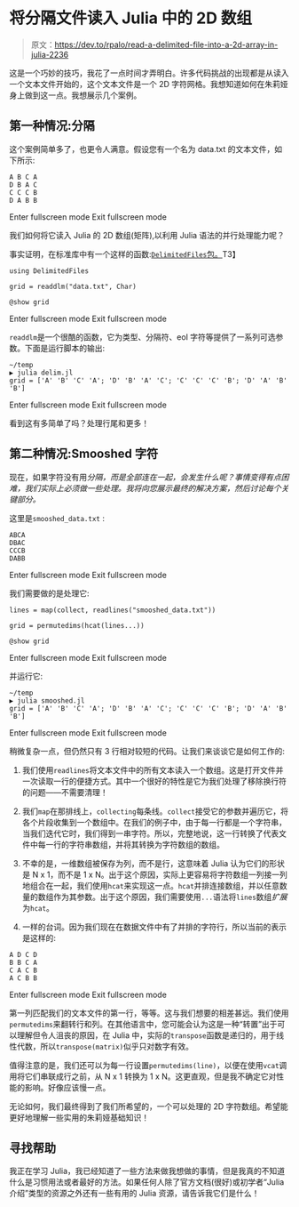 # 将分隔文件读入 Julia 中的 2D 数组

> 原文：<https://dev.to/rpalo/read-a-delimited-file-into-a-2d-array-in-julia-2236>

这是一个巧妙的技巧，我花了一点时间才弄明白。许多代码挑战的出现都是从读入一个文本文件开始的，这个文本文件是一个 2D 字符网格。我想知道如何在朱莉娅身上做到这一点。我想展示几个案例。

## 第一种情况:分隔

这个案例简单多了，也更令人满意。假设您有一个名为 data.txt 的文本文件，如下所示:

```
A B C A
D B A C
C C C B
D A B B 
```

Enter fullscreen mode Exit fullscreen mode

我们如何将它读入 Julia 的 2D 数组(矩阵),以利用 Julia 语法的并行处理能力呢？

事实证明，在标准库中有一个这样的函数:[`DelimitedFiles`包。](https://docs.julialang.org/en/v1/stdlib/DelimitedFiles/index.html#DelimitedFiles.readdlm-Tuple%7BAny,AbstractChar,Type,AbstractChar%7D)T3】

```
using DelimitedFiles

grid = readdlm("data.txt", Char)

@show grid 
```

Enter fullscreen mode Exit fullscreen mode

`readdlm`是一个很酷的函数，它为类型、分隔符、eol 字符等提供了一系列可选参数。下面是运行脚本的输出:

```
~/temp
▶ julia delim.jl
grid = ['A' 'B' 'C' 'A'; 'D' 'B' 'A' 'C'; 'C' 'C' 'C' 'B'; 'D' 'A' 'B' 'B'] 
```

Enter fullscreen mode Exit fullscreen mode

看到这有多简单了吗？处理行尾和更多！

## 第二种情况:Smooshed 字符

现在，如果字符没有用*分隔，而是全部连在一起，会发生什么呢？事情变得有点困难，我们实际上必须做一些处理。我将向您展示最终的解决方案，然后讨论每个关键部分。*

这里是`smooshed_data.txt` :

```
ABCA
DBAC
CCCB
DABB 
```

Enter fullscreen mode Exit fullscreen mode

我们需要做的是处理它:

```
lines = map(collect, readlines("smooshed_data.txt"))

grid = permutedims(hcat(lines...))

@show grid 
```

Enter fullscreen mode Exit fullscreen mode

并运行它:

```
~/temp
▶ julia smooshed.jl
grid = ['A' 'B' 'C' 'A'; 'D' 'B' 'A' 'C'; 'C' 'C' 'C' 'B'; 'D' 'A' 'B' 'B'] 
```

Enter fullscreen mode Exit fullscreen mode

稍微复杂一点，但仍然只有 3 行相对较短的代码。让我们来谈谈它是如何工作的:

1.  我们使用`readlines`将文本文件中的所有文本读入一个数组。这是打开文件并一次读取一行的便捷方式。其中一个很好的特性是它为我们处理了移除换行符的问题——不需要清理！

2.  我们`map`在那排线上，`collecting`每条线。`collect`接受它的参数并遍历它，将各个片段收集到一个数组中。在我们的例子中，由于每一行都是一个字符串，当我们迭代它时，我们得到一串字符。所以，完整地说，这一行转换了代表文件中每一行的字符串数组，并将其转换为字符数组的数组。

3.  不幸的是，一维数组被保存为列，而不是行，这意味着 Julia 认为它们的形状是 N x 1，而不是 1 x N。出于这个原因，实际上更容易将字符数组一列接一列地组合在一起，我们使用`hcat`来实现这一点。`hcat`并排连接数组，并以任意数量的数组作为其参数。出于这个原因，我们需要使用`...`语法将`lines`数组*扩展*为`hcat`。

4.  一样的台词。因为我们现在在数据文件中有了并排的字符行，所以当前的表示是这样的:

```
A D C D
B B C A
C A C B
A C B B 
```

Enter fullscreen mode Exit fullscreen mode

第一列匹配我们的文本文件的第一行，等等。这与我们想要的相差甚远。我们使用`permutedims`来翻转行和列。在其他语言中，您可能会认为这是一种“转置”出于可以理解但令人沮丧的原因，在 Julia 中，实际的`transpose`函数是递归的，用于线性代数，所以`transpose(matrix)`似乎只对数字有效。

值得注意的是，我们还可以为每一行设置`permutedims(line)`，以便在使用`vcat`调用将它们串联成行之前，从 N x 1 转换为 1 x N。这更直观，但是我不确定它对性能的影响。好像应该慢一点。

无论如何，我们最终得到了我们所希望的，一个可以处理的 2D 字符数组。希望能更好地理解一些实用的朱莉娅基础知识！

## 寻找帮助

我正在学习 Julia，我已经知道了一些方法来做我想做的事情，但是我真的不知道什么是习惯用法或者最好的方法。如果任何人除了官方文档(很好)或初学者“Julia 介绍”类型的资源之外还有一些有用的 Julia 资源，请告诉我它们是什么！